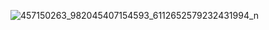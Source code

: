 ![457150263_982045407154593_6112652579232431994_n](https://github.com/user-attachments/assets/eb03594f-8a7d-4d92-bf24-6725305d18b9)
